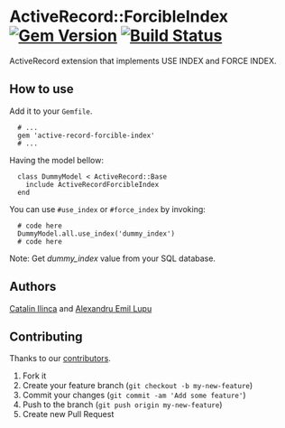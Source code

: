 # ActiveRecord::ForcibleIndex [![Gem Version](https://badge.fury.io/rb/active-record-forcible-index.svg)](http://badge.fury.io/rb/active-record-forcible-index) [![Build Status](https://travis-ci.org/ducknorris/active-record-forcible-index.svg?branch=master)](https://travis-ci.org/ducknorris/active-record-forcible-index)

ActiveRecord extension that implements USE INDEX and FORCE INDEX.

## How to use

Add it to your ```Gemfile```.

```
  # ...
  gem 'active-record-forcible-index'
  # ...
```

Having the model bellow:

```
  class DummyModel < ActiveRecord::Base
    include ActiveRecordForcibleIndex
  end
```

You can use ```#use_index``` or ```#force_index``` by invoking:

```
  # code here
  DummyModel.all.use_index('dummy_index')
  # code here
```

Note: Get *dummy_index* value from your SQL database.

## Authors
[Catalin Ilinca](https://github.com/ducknorris) and [Alexandru Emil Lupu](https://github.com/alecslupu)

## Contributing

Thanks to our [contributors](https://github.com/2Parale/active-record-forcible-index/graphs/contributors).

1. Fork it
2. Create your feature branch (`git checkout -b my-new-feature`)
3. Commit your changes (`git commit -am 'Add some feature'`)
4. Push to the branch (`git push origin my-new-feature`)
5. Create new Pull Request

